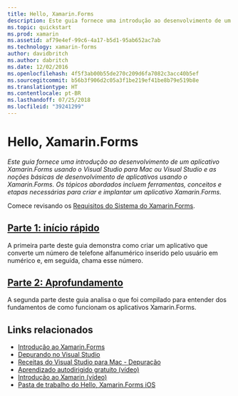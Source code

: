 ```yaml
---
title: Hello, Xamarin.Forms
description: Este guia fornece uma introdução ao desenvolvimento de um aplicativo Xamarin.Forms usando o Visual Studio para Mac ou Visual Studio e as noções básicas de desenvolvimento de aplicativos usando o Xamarin.Forms.
ms.topic: quickstart
ms.prod: xamarin
ms.assetid: af79e4ef-99c6-4a17-b5d1-95ab652ac7ab
ms.technology: xamarin-forms
author: davidbritch
ms.author: dabritch
ms.date: 12/02/2016
ms.openlocfilehash: 4f5f3ab00b55de270c209d6fa7082c3acc40b5ef
ms.sourcegitcommit: b56b3f906d2c05a3f1be219ef41be8b79e519b8e
ms.translationtype: HT
ms.contentlocale: pt-BR
ms.lasthandoff: 07/25/2018
ms.locfileid: "39241299"
---
```

# <a name="hello-xamarinforms"></a>Hello, Xamarin.Forms

_Este guia fornece uma introdução ao desenvolvimento de um aplicativo Xamarin.Forms usando o Visual Studio para Mac ou Visual Studio e as noções básicas de desenvolvimento de aplicativos usando o Xamarin.Forms. Os tópicos abordados incluem ferramentas, conceitos e etapas necessárias para criar e implantar um aplicativo Xamarin.Forms._

Comece revisando os [Requisitos do Sistema do Xamarin.Forms](~/cross-platform/get-started/installation/index.md).

## <a name="part-1-quickstartxamarin-formsget-startedhello-xamarin-formsquickstartmd"></a>[Parte 1: início rápido](~/xamarin-forms/get-started/hello-xamarin-forms/quickstart.md)

A primeira parte deste guia demonstra como criar um aplicativo que converte um número de telefone alfanumérico inserido pelo usuário em numérico e, em seguida, chama esse número.

## <a name="part-2-deep-divexamarin-formsget-startedhello-xamarin-formsdeepdivemd"></a>[Parte 2: Aprofundamento](~/xamarin-forms/get-started/hello-xamarin-forms/deepdive.md)

A segunda parte deste guia analisa o que foi compilado para entender dos fundamentos de como funcionam os aplicativos Xamarin.Forms.


## <a name="related-links"></a>Links relacionados

- [Introdução ao Xamarin.Forms](~/xamarin-forms/get-started/introduction-to-xamarin-forms.md)
- [Depurando no Visual Studio](http://msdn.microsoft.com/library/k0k771bt%28v=vs.90%29.aspx)
- [Receitas do Visual Studio para Mac - Depuração](https://github.com/xamarin/recipes/tree/master/Recipes/cross-platform/ide/debugging)
- [Aprendizado autodirigido gratuito (vídeo)](https://university.xamarin.com/self-guided)
- [Introdução ao Xamarin (vídeo)](https://developer.xamarin.com/videos/)
- [Pasta de trabalho do Hello, Xamarin.Forms iOS](https://developer.xamarin.com/workbooks/xamarin-forms/getting-started/GettingStartedWithXamarinForms-ios.workbook)
